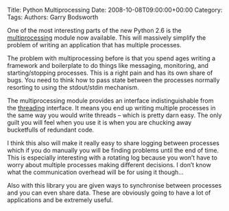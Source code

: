 Title: Python Multiprocessing
Date: 2008-10-08T09:00:00+00:00
Category: 
Tags: 
Authors: Garry Bodsworth

One of the most interesting parts of the new Python 2.6 is the [multiprocessing][1] module now available. This will massively simplify the problem of writing an application that has multiple processes.

The problem with multiprocessing before is that you spend ages writing a framework and boilerplate to do things like messaging, monitoring, and starting/stopping processes. This is a right pain and has its own share of bugs. You need to think how to pass state between the processes normally resorting to using the stdout/stdin mechanism.

The multiprocessing module provides an interface indistinguishable from the [threading][2] interface. It means you end up writing multiple processes in the same way you would write threads &#8211; which is pretty darn easy. The only guilt you will feel when you use it is when you are chucking away bucketfulls of redundant code.

I think this also will make it really easy to share logging between processes which if you do manually you will be finding problems until the end of time. This is especially interesting with a rotating log because you won&#8217;t have to worry about multiple processes making different decisions. I don&#8217;t know what the communication overhead will be for using it though&#8230;

Also with this library you are given ways to synchronise between processes and you can even share data. These are obviously going to have a lot of applications and be extremely useful.

 [1]: http://docs.python.org/library/multiprocessing.html#module-multiprocessing
 [2]: http://docs.python.org/library/threading.html